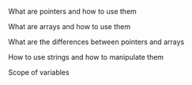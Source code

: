 

What are pointers and how to use them

What are arrays and how to use them

What are the differences between pointers and arrays

How to use strings and how to manipulate them

Scope of variables


